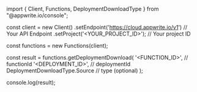import { Client, Functions, DeploymentDownloadType } from "@appwrite.io/console";

const client = new Client()
    .setEndpoint('https://cloud.appwrite.io/v1') // Your API Endpoint
    .setProject('<YOUR_PROJECT_ID>'); // Your project ID

const functions = new Functions(client);

const result = functions.getDeploymentDownload(
    '<FUNCTION_ID>', // functionId
    '<DEPLOYMENT_ID>', // deploymentId
    DeploymentDownloadType.Source // type (optional)
);

console.log(result);
